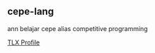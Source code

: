 ## cepe-lang

ann belajar cepe alias competitive programming

[TLX Profile](https://tlx.toki.id/profiles/moozunch)
